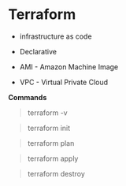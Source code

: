 # Terraform

- infrastructure as code
- Declarative 

- AMI - Amazon Machine Image
- VPC - Virtual Private Cloud

**Commands**

> terraform -v

> terraform init

> terraform plan

> terraform apply 

> terraform destroy
